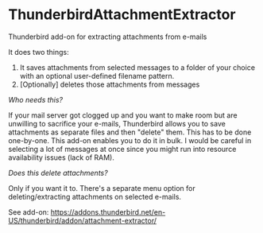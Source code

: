 # ThunderbirdAttachmentExtractor
Thunderbird add-on for extracting attachments from e-mails

It does two things:
 1. It saves attachments from selected messages to a folder of your choice with an optional user-defined filename pattern.
 2. [Optionally] deletes those attachments from messages
 
 
_Who needs this?_

If your mail server got clogged up and you want to make room but are unwilling to sacrifice your e-mails, Thunderbird allows you to save attachments as separate files and then "delete" them. This has to be done one-by-one.
This add-on enables you to do it in bulk. I would be careful in selecting a lot of messages at once since you might run into resource availability issues (lack of RAM).

_Does this delete attachments?_

Only if you want it to. There's a separate menu option for deleting/extracting attachments on selected e-mails.

See add-on: https://addons.thunderbird.net/en-US/thunderbird/addon/attachment-extractor/
